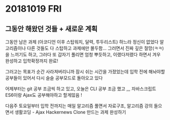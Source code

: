 # 20181019 FRI
## 그동안 해왔던 것들 + 새로운 계획

그동안 남은 과제 (아코디언 이후 스탑워치, 달력, 투두리스트) 하느라 정신이 없었다 
알고리즘이나 다른 것들도 다 스탑하고 과제에만 몰두함...
그러면서 진짜 깊은 절망(ㅋㅋ)을 느끼기도 하고, 그러다 또 갑자기 풀리면 엄청 뿌듯하고, 
이랬다저랬다 하면서 겨우 완성하고 입학확정까지 완료! 

그러고는 목표가 순간 사라져버리니까 잠시 쉬는 시간을 가졌었는데 
입학 전에 해놔야할 공부들이 있어서 다시 슬슬 공부모드로 돌아오고 있다 

어제부터는 git 공부 조금씩 하고 있고,
오늘은 CLI 공부 조금 했고 ,,,
자바스크립트 ES6이랑 Ajax도 공부해야하고 할게많음 ! 

다음주 토요일부터 입학 전까지는 매일 알고리즘 풀면서 
자료구조, 알고리즘 강의 들으면서
생활코딩 - Ajax 
Hackernews Clone 만드는 과제 완성하기
<br />


